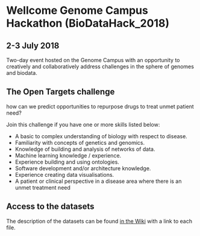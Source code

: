 # Wellcome Genome Campus Hackathon (BioDataHack_2018)
## 2-3 July 2018
Two-day event hosted on the Genome Campus with an opportunity to creatively and collaboratively address challenges in the sphere of genomes and biodata.

## The Open Targets challenge
how can we predict opportunities to repurpose drugs to treat unmet patient need?

Join this challenge if you have one or more skills listed below:
* A basic to complex understanding of biology with respect to disease.
* Familiarity with concepts of genetics and genomics.
* Knowledge of building and analysis of networks of data.
* Machine learning knowledge / experience.
* Experience building and using ontologies.
* Software development and/or architecture knowledge.
* Experience creating data visualisations.
* A patient or clinical perspective in a disease area where there is an unmet treatment need

## Access to the datasets

The description of the datasets can be found [in the Wiki](https://github.com/opentargets/BioDataHack_2018/wiki/datasets) with a link to each file.

